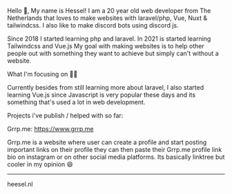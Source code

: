 Hello 👋, My name is Hessel!
I am a 20 year old web developer from The Netherlands that loves to make websites with laravel/php, Vue, Nuxt & tailwindcss.
I also like to make discord bots using discord js.

Since 2018 I started learning php and laravel. In 2021 is started learning Tailwindcss and Vue.js 
My goal with making websites is to help other people out with something they want to achieve
but simply can't without a website.

What I'm focusing on 👨‍💻

Currently besides from still learning more about laravel, I also started learning Vue.js
since Javascript is very popular these days and its something that's used a lot in web development.

Projects i've publish / helped with so far:

Grrp.me:
https://www.grrp.me

Grrp.me is a website where user can create a profile and start posting important links on their profile
they can then paste their Grrp.me profile link bio on instagram or on other social media platforms.
Its basically linktree but cooler in my opinion 😄

-------------------------

heesel.nl
